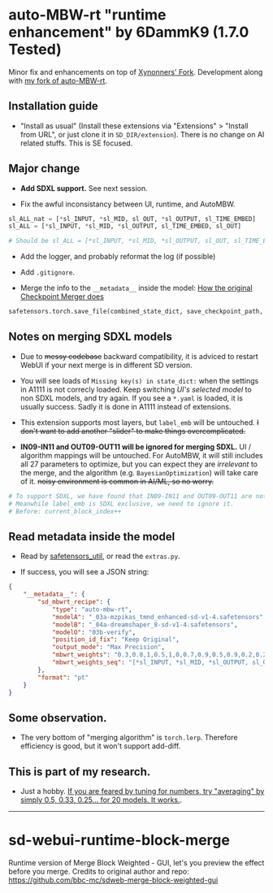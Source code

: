 # auto-MBW-rt "runtime enhancement" by 6DammK9 (1.7.0 Tested)

Minor fix and enhancements on top of [Xynonners' Fork](https://github.com/Xynonners/sd-webui-runtime-block-merge). Development along with [my fork of auto-MBW-rt](https://github.com/6DammK9/auto-MBW-rt/tree/master).

## Installation guide

- "Install as usual" (Install these extensions via "Extensions" > "Install from URL", or just clone it in `SD_DIR/extension`). There is no change on AI related stuffs. This is SE focused.

## Major change

- **Add SDXL support.** See next session.

- Fix the awful inconsistancy between UI, runtime, and AutoMBW.

```py
sl_ALL_nat = [*sl_INPUT, *sl_MID, sl_OUT, *sl_OUTPUT, sl_TIME_EMBED]
sl_ALL = [*sl_INPUT, *sl_MID, *sl_OUTPUT, sl_TIME_EMBED, sl_OUT]

# Should be sl_ALL = [*sl_INPUT, *sl_MID, *sl_OUTPUT, sl_OUT, sl_TIME_EMBED]
```

- Add the logger, and probably reformat the log (if possible)

- Add `.gitignore`.

- Merge the info to the `__metadata__` inside the model: [How the original Checkpoint Merger does](https://github.com/AUTOMATIC1111/stable-diffusion-webui/blob/master/modules/extras.py#L257)

```py
safetensors.torch.save_file(combined_state_dict, save_checkpoint_path, metadata=metadata if len(metadata)>0 else None)
```

## Notes on merging SDXL models

- Due to ~~messy codebase~~ backward compatibility, it is adviced to restart WebUI if your next merge is in different SD version. 

- You will see loads of `Missing key(s) in state_dict:` when the settings in A1111 is not correcly loaded. Keep switching *UI's selected model* to non SDXL models, and try again. If you see a `*.yaml` is loaded, it is usually success. Sadly it is done in A1111 instead of extensions.

- This extension supports most layers, but `label_emb` will be untouched. ~~I don't want to add another "slider" to make things overcomplicated.~~

- **IN09-IN11 and OUT09-OUT11 will be ignored for merging SDXL.** UI / algorithm mappings will be untouched. For AutoMBW, it will still includes all 27 parameters to optimize, but you can expect they are *irrelevant* to the merge, and the algorithm (e.g. `BayesianOptimization`) will take care of it. ~~noisy environment is common in AI/ML, so no worry.~~ 

```py
# To support SDXL, we have found that IN09-IN11 and OUT09-OUT11 are not exist, then we can skip them.
# Meanwhile label_emb is SDXL exclusive, we need to ignore it.
# Before: current_block_index++
```

## Read metadata inside the model

- Read by [safetensors_util](https://github.com/by321/safetensors_util), or read the `extras.py`.

- If success, you will see a JSON string:

```json
{
    "__metadata__": {
        "sd_mbwrt_recipe": {
            "type": "auto-mbw-rt",
            "modelA": "_03a-mzpikas_tmnd_enhanced-sd-v1-4.safetensors",
            "modelB": "_04a-dreamshaper_8-sd-v1-4.safetensors",
            "modelO": "03b-verify",
            "position_id_fix": "Keep Original",
            "output_mode": "Max Precision",
            "mbwrt_weights": "0.3,0.8,1,0.5,1,0,0.7,0.9,0.5,0.9,0.2,0.2,0.6,0,0.3,0.3,1,1,0.8,0.2,0.7,0,1,0.3,0.2,0.9,0.2",
            "mbwrt_weights_seq": "[*sl_INPUT, *sl_MID, *sl_OUTPUT, sl_OUT, sl_TIME_EMBED]"
        },
        "format": "pt"
    }
}
```

## Some observation.

- The very bottom of "merging algorithm" is `torch.lerp`. Therefore efficiency is good, but it won't support add-diff.

## This is part of my research.

- Just a hobby. [If you are feared by tuning for numbers, try "averaging" by simply 0.5, 0.33, 0.25... for 20 models. It works.](https://github.com/6DammK9/nai-anime-pure-negative-prompt/tree/main/ch05).

------

# sd-webui-runtime-block-merge

Runtime version of Merge Block Weighted - GUI, let's you preview the effect before you merge.
Credits to original author and repo:
https://github.com/bbc-mc/sdweb-merge-block-weighted-gui
